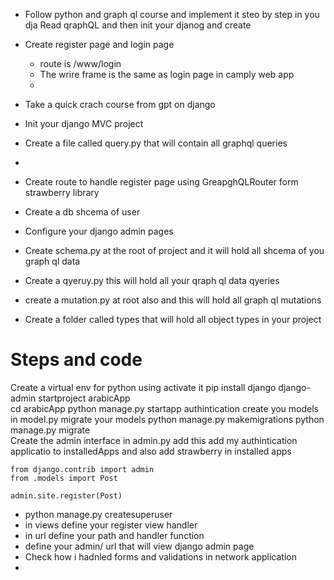 - Follow python and graph ql course and implement it steo by step in you dja
  Read qraphQL and then init your djanog and create
- Create register page and login page

  - route is /www/login
  - The wrire frame is the same as login page in camply web app
  -

- Take a quick crach course from gpt on django
- Init your django MVC project
- Create a file called query.py that will contain all graphql queries
-
- Create route to handle register page using GreapghQLRouter form strawberry library
- Create a db shcema of user
- Configure your django admin pages
- Create schema.py at the root of project and it will hold all shcema of you graph ql data
- Create a qyeruy.py this will hold all your qraph ql data qyeries
- create a mutation.py at root also and this will hold all graph ql mutations
- Create a folder called types that will hold all object types in your project

# Steps and code

Create a virtual env for python using
activate it
pip install django
django-admin startproject arabicApp  
cd arabicApp
python manage.py startapp authintication
create you models in model.py
migrate your models python manage.py makemigrations
python manage.py migrate  
Create the admin interface in admin.py add this
add my authintication applicatio to installedApps and also add strawberry in installed apps

```
from django.contrib import admin
from .models import Post

admin.site.register(Post)

```

- python manage.py createsuperuser
- in views define your register view handler
- in url define your path and handler function
- define your admin/ url that will view django admin page
- Check how i hadnled forms and validations in network application
-
